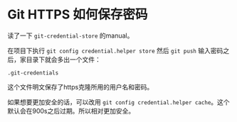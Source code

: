 # Git HTTPS 如何保存密码

读了一下 `git-credential-store` 的manual。

在项目下执行 `git config credential.helper store` 然后 `git push` 输入密码之后，家目录下就会多出一个文件：

`.git-credentials`

这个文件明文保存了https克隆所用的用户名和密码。

如果想要更加安全的话，可以改用 `git config credential.helper cache`。这个默认会在900s之后过期。所以相对更加安全。

